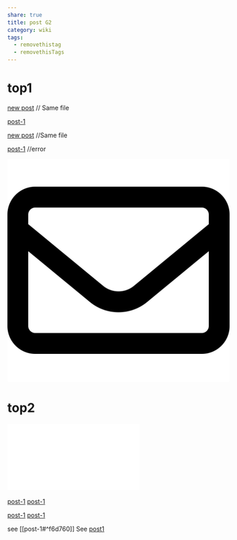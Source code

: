 ```yaml
---
share: true
title: post G2
category: wiki
tags:
  - removethistag
  - removethisTags
---
```




# top1
[new post](INBOX/wiki/new%20post.md) // Same file

[post-1](../first-my-post-post.md)

[new post](new%20post.md) //Same file

[post-1](../first-my-post-post.md) //error

![pic200](../../../assets/image/pic-1.svg)

# top2

![post-1](../first-my-post-postsoft1.md)



[post-1](../first-my-post-postsoft1.mdsoft1.md)
[post-1](../first-my-post-postsoft2.md)

[post-1](../first-my-post-postsoft1.mdsoft1.mdsoft1.md)
[post-1](../first-my-post-postsoft2.mdsoft2.md)

see [[post-1#^f6d760]]
See [post1](post-1#^f6d760)

